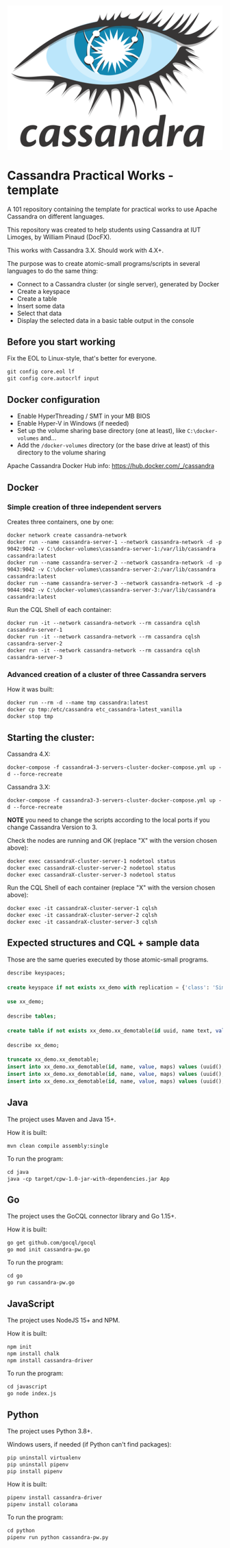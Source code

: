 ![Cassandra Logo](cassandra-logo.png)

# Cassandra Practical Works - template
A 101 repository containing the template for practical works to use Apache Cassandra on different languages.

This repository was created to help students using Cassandra at IUT Limoges, by William Pinaud (DocFX).

This works with Cassandra 3.X. Should work with 4.X+.

The purpose was to create atomic-small programs/scripts in several languages to do the same thing:
- Connect to a Cassandra cluster (or single server), generated by Docker
- Create a keyspace
- Create a table
- Insert some data
- Select that data
- Display the selected data in a basic table output in the console 

## Before you start working

Fix the EOL to Linux-style, that's better for everyone.
```shell script
git config core.eol lf
git config core.autocrlf input
```

## Docker configuration
- Enable HyperThreading / SMT in your MB BIOS
- Enable Hyper-V in Windows (if needed)
- Set up the volume sharing base directory (one at least), like `C:\docker-volumes` and...
- Add the `/docker-volumes` directory (or the base drive at least) of this directory to the volume sharing

Apache Cassandra Docker Hub info: https://hub.docker.com/_/cassandra

## Docker 

### Simple creation of three independent servers

Creates three containers, one by one:
```shell script
docker network create cassandra-network
docker run --name cassandra-server-1 --network cassandra-network -d -p 9042:9042 -v C:\docker-volumes\cassandra-server-1:/var/lib/cassandra cassandra:latest
docker run --name cassandra-server-2 --network cassandra-network -d -p 9043:9042 -v C:\docker-volumes\cassandra-server-2:/var/lib/cassandra cassandra:latest
docker run --name cassandra-server-3 --network cassandra-network -d -p 9044:9042 -v C:\docker-volumes\cassandra-server-3:/var/lib/cassandra cassandra:latest
```

Run the CQL Shell of each container:
```shell script
docker run -it --network cassandra-network --rm cassandra cqlsh cassandra-server-1
docker run -it --network cassandra-network --rm cassandra cqlsh cassandra-server-2
docker run -it --network cassandra-network --rm cassandra cqlsh cassandra-server-3
```

### Advanced creation of a cluster of three Cassandra servers

How it was built:
```shell script
docker run --rm -d --name tmp cassandra:latest
docker cp tmp:/etc/cassandra etc_cassandra-latest_vanilla
docker stop tmp
```

## Starting the cluster:

Cassandra 4.X:
```shell script
docker-compose -f cassandra4-3-servers-cluster-docker-compose.yml up -d --force-recreate
```

Cassandra 3.X:
```shell script
docker-compose -f cassandra3-3-servers-cluster-docker-compose.yml up -d --force-recreate
```
**NOTE** you need to change the scripts according to the local ports if you change Cassandra Version to 3. 


Check the nodes are running and OK (replace "X" with the version chosen above):
```shell script
docker exec cassandraX-cluster-server-1 nodetool status
docker exec cassandraX-cluster-server-2 nodetool status
docker exec cassandraX-cluster-server-3 nodetool status
```

Run the CQL Shell of each container (replace "X" with the version chosen above):
```shell script
docker exec -it cassandraX-cluster-server-1 cqlsh
docker exec -it cassandraX-cluster-server-2 cqlsh
docker exec -it cassandraX-cluster-server-3 cqlsh
```

## Expected structures and CQL + sample data

Those are the same queries executed by those atomic-small programs.

```SQL
describe keyspaces;

create keyspace if not exists xx_demo with replication = {'class': 'SimpleStrategy', 'replication_factor': 1};

use xx_demo;

describe tables;

create table if not exists xx_demo.xx_demotable(id uuid, name text, value int, maps map<int, text>, primary key ((id), name, value));

describe xx_demo;

truncate xx_demo.xx_demotable;
insert into xx_demo.xx_demotable(id, name, value, maps) values (uuid(), 'test 1', 1, {1: 'value 1', 2: 'value 2 '});
insert into xx_demo.xx_demotable(id, name, value, maps) values (uuid(), 'test 2', 2, {1: 'value 1', 2: 'value 2 '});
insert into xx_demo.xx_demotable(id, name, value, maps) values (uuid(), 'test 3', 3, {1: 'value 2', 2: 'value 3', 4: 'value 4'});
```


## Java

The project uses Maven and Java 15+.

How it is built:
```shell script
mvn clean compile assembly:single
```

To run the program:
```shell script
cd java
java -cp target/cpw-1.0-jar-with-dependencies.jar App
```

## Go

The project uses the GoCQL connector library and Go 1.15+.

How it is built:
```shell script
go get github.com/gocql/gocql
go mod init cassandra-pw.go
```

To run the program:
```shell script
cd go
go run cassandra-pw.go
```

## JavaScript

The project uses NodeJS 15+ and NPM.

How it is built:
```shell script
npm init
npm install chalk
npm install cassandra-driver
```

To run the program:
```shell script
cd javascript
go node index.js
```


## Python

The project uses Python 3.8+.

Windows users, if needed (if Python can't find packages):
```shell script
pip uninstall virtualenv
pip uninstall pipenv
pip install pipenv
```

How it is built:
```shell script
pipenv install cassandra-driver
pipenv install colorama
```

To run the program:
```shell script
cd python
pipenv run python cassandra-pw.py
```

